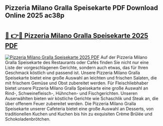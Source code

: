 ## Pizzeria Milano Gralla Speisekarte PDF Download Online 2025 ac38p

# <h2><a href="http://gc7mp3.nevu.top/?p=Pizzeria+Milano+Gralla+Speisekarte">🔗 👉🔴 Pizzeria Milano Gralla Speisekarte 2025 PDF</a></h2>

[![Pizzeria Milano Gralla Speisekarte 2025 PDF](https://i.imgur.com/dBaPXMq.png)](http://gc7mp3.nevu.top/?p=Pizzeria+Milano+Gralla+Speisekarte)
Auf der Pizzeria Milano Gralla Speisekarte des Restaurants oder Cafés finden Sie nicht nur eine Liste der vorgeschlagenen Gerichte, sondern auch etwas, das für Ihren Geschmack köstlich und passend ist. Unsere Pizzeria Milano Gralla Speisekarte bietet eine große Auswahl an leichten und frischen Salaten, die mit frischem Gemüse und Obst zubereitet werden. Für Fleischliebhaber bietet unsere Pizzeria Milano Gralla Speisekarte eine große Auswahl an Rind-, Schweinefleisch-, Hühnchen- und Fischgerichten. Unseren Auserwählten bieten wir köstliche Gerichte wie Schaschlik und Steak an, die über offenem Feuer zubereitet werden. Die Pizzeria Milano Gralla Speisekarte unserer Cafeteria bietet eine große Auswahl an Desserts, von traditionellen Kuchen und Kuchen bis hin zu exquisiten Crème Brûlée und Schokoladenbrötchen.
